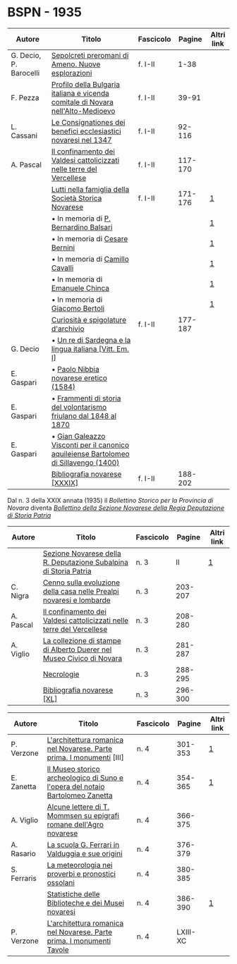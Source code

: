 # BSPN - 1935

| Autore                 | Titolo                                                                                                                                    | Fascicolo | Pagine  | Altri link                                             |
|------------------------|-------------------------------------------------------------------------------------------------------------------------------------------|-----------|---------|--------------------------------------------------------|
| G. Decio, P. Barocelli | [Sepolcreti preromani di Ameno. Nuove esplorazioni](https://en.calameo.com/read/007260735efb3a26bc083)                                    | f. I-II   | 1-38    |                                                        |
| F. Pezza               | [Profilo della Bulgaria italiana e vicenda comitale di Novara nell'Alto-Medioevo](https://en.calameo.com/read/007260735efb3a26bc083)      | f. I-II   | 39-91   |                                                        |
| L. Cassani             | [Le Consignationes dei benefici ecclesiastici novaresi nel 1347](https://en.calameo.com/read/007260735efb3a26bc083)                       | f. I-II   | 92-116  |                                                        |
| A. Pascal              | [Il confinamento dei Valdesi cattolicizzati nelle terre del Vercellese](https://en.calameo.com/read/007260735efb3a26bc083)                | f. I-II   | 117-170 |                                                        |
|                        | [Lutti nella famiglia della Società Storica Novarese](http://www.ssno.it/BSPNo/bspn_not35.html#351)                                       | f. I-II   | 171-176 | [1](https://en.calameo.com/read/007260735efb3a26bc083) |
|                        | • In memoria di [P. Bernardino Balsari](http://www.ssno.it/BSPNo/bspn_not35.html#351bals)                                                 |           |         | [1](https://en.calameo.com/read/007260735efb3a26bc083) |
|                        | • In memoria di [Cesare Bernini](http://www.ssno.it/BSPNo/bspn_not35.html#351bern)                                                        |           |         | [1](https://en.calameo.com/read/007260735efb3a26bc083) |
|                        | • In memoria di [Camillo Cavalli](http://www.ssno.it/BSPNo/bspn_not35.html#351cava)                                                       |           |         | [1](https://en.calameo.com/read/007260735efb3a26bc083) |
|                        | • In memoria di [Emanuele Chinca](http://www.ssno.it/BSPNo/bspn_not35.html#351chin)                                                       |           |         | [1](https://en.calameo.com/read/007260735efb3a26bc083) |
|                        | • In memoria di [Giacomo Bertoli](http://www.ssno.it/BSPNo/bspn_not35.html#351bert)                                                       |           |         | [1](https://en.calameo.com/read/007260735efb3a26bc083) |
|                        | [Curiosità e spigolature d'archivio](https://en.calameo.com/read/007260735efb3a26bc083)                                                   | f. I-II   | 177-187 |                                                        |
| G. Decio               | • [Un re di Sardegna e la lingua italiana [Vitt. Em. I]](https://en.calameo.com/read/007260735efb3a26bc083)                               |           |         |                                                        |
| E. Gaspari             | • [Paolo Nibbia novarese eretico (1584)](https://en.calameo.com/read/007260735efb3a26bc083)                                               |           |         |                                                        |
| E. Gaspari             | • [Frammenti di storia del volontarismo friulano dal 1848 al 1870](https://en.calameo.com/read/007260735efb3a26bc083)                     |           |         |                                                        |
| E. Gaspari             | • [Gian Galeazzo Visconti per il canonico aquileiense Bartolomeo di Sillavengo (1400)](https://en.calameo.com/read/007260735efb3a26bc083) |           |         |                                                        |
|                        | [Bibliografia novarese [XXXIX]](https://en.calameo.com/read/007260735efb3a26bc083)                                                        | f. I-II   | 188-202 |                                                        |

Dal n. 3 della XXIX annata (1935) il *Bollettino Storico per la Provincia di Novara* diventa
*[Bollettino della Sezione Novarese della Regia Deputazione di Storia Patria](http://www.ssno.it/BSPNo/bspn_boll.html#indbspno)*

| Autore    | Titolo                                                                                                                     | Fascicolo | Pagine  | Altri link                                             |
|-----------|----------------------------------------------------------------------------------------------------------------------------|-----------|---------|--------------------------------------------------------|
|           | [Sezione Novarese della R. Deputazione Subalpina di Storia Patria](http://www.ssno.it/BSPNo/bspn_not35.html#353)           | n. 3      | II      | [1](https://en.calameo.com/read/0072607352e6d39ef7568) |
| C. Nigra  | [Cenno sulla evoluzione della casa nelle Prealpi novaresi e lombarde](https://en.calameo.com/read/0072607352e6d39ef7568)   | n. 3      | 203-207 |                                                        |
| A. Pascal | [Il confinamento dei Valdesi cattolicizzati nelle terre del Vercellese](https://en.calameo.com/read/0072607352e6d39ef7568) | n. 3      | 208-280 |                                                        |
| A. Viglio | [La collezione di stampe di Alberto Duerer nel Museo Civico di Novara](https://en.calameo.com/read/0072607352e6d39ef7568)  | n. 3      | 281-287 |                                                        |
|           | [Necrologie](https://en.calameo.com/read/0072607352e6d39ef7568)                                                            | n. 3      | 288-295 |                                                        |
|           | [Bibliografia novarese [XL]](https://en.calameo.com/read/0072607352e6d39ef7568)                                            | n. 3      | 296-300 |                                                        |

| Autore      | Titolo                                                                                                                     | Fascicolo | Pagine   | Altri link                                             |
|-------------|----------------------------------------------------------------------------------------------------------------------------|-----------|----------|--------------------------------------------------------|
| P. Verzone  | [L'architettura romanica nel Novarese. Parte prima. I monumenti](http://www.ssno.it/BSPNo/bspn_aromnov.html#XXIX) [III]    | n. 4      | 301-353  | [1](https://en.calameo.com/read/007260735d2ff20d23855) |
| E. Zanetta  | [Il Museo storico archeologico di Suno e l'opera del notaio Bartolomeo Zanetta](http://www.ssno.it/BSPNo/bspn_suno.html)   | n. 4      | 354-365  | [1](https://en.calameo.com/read/007260735d2ff20d23855) |
| A. Viglio   | [Alcune lettere di T. Mommsen su epigrafi romane dell'Agro novarese](https://en.calameo.com/read/007260735d2ff20d23855)    | n. 4      | 366-375  |                                                        |
| A. Rasario  | [La scuola G. Ferrari in Valduggia e sue origini](https://en.calameo.com/read/007260735d2ff20d23855)                       | n. 4      | 376-379  |                                                        |
| S. Ferraris | [La meteorologia nei proverbi e pronostici ossolani](https://en.calameo.com/read/007260735d2ff20d23855)                    | n. 4      | 380-385  |                                                        |
|             | [Statistiche delle Biblioteche e dei Musei novaresi](http://www.ssno.it/BSPNo/bspn_not35.html#354)                         | n. 4      | 386-390  | [1](https://en.calameo.com/read/007260735d2ff20d23855) |
| P. Verzone  | [L'architettura romanica nel Novarese. Parte prima. I monumenti Tavole](https://en.calameo.com/read/007260735d2ff20d23855) | n. 4      | LXIII-XC |                                                        |
